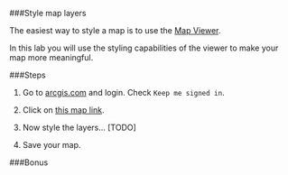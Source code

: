 ###Style map layers

The easiest way to style a map is to use the [Map Viewer](http://doc.arcgis.com/en/arcgis-online/use-maps/view-maps.htm).

In this lab you will use the styling capabilities of the viewer to make your map more meaningful.

###Steps

1. Go to [arcgis.com](http://www.arcgis.com) and login. Check `Keep me signed in`.

2. Click on [this map link](http://www.arcgis.com/home/webmap/viewer.html?webmap=df0da19116934be89ac5f7379172c24e).

3. Now style the layers...  [TODO]

4. Save your map.




###Bonus